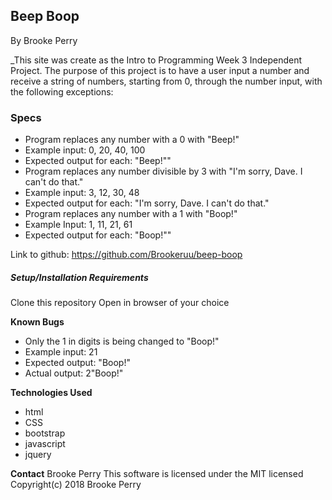 ## Beep Boop 

By Brooke Perry

_This site was create as the Intro to Programming Week 3 Independent Project. The purpose of this project is to have a user input a number and receive a string of numbers, starting from 0, through the number input, with the following exceptions:


### Specs
* Program replaces any number with a 0 with "Beep!"
 * Example input: 0, 20, 40, 100
 * Expected output for each: "Beep!""
* Program replaces any number divisible by 3 with "I'm sorry, Dave. I can't do that."
 * Example input: 3, 12, 30, 48
 * Expected output for each: "I'm sorry, Dave. I can't do that."
* Program replaces any number with a 1 with "Boop!"
 * Example Input: 1, 11, 21, 61
 * Expected output for each: "Boop!""

Link to github: https://github.com/Brookeruu/beep-boop

##### Setup/Installation Requirements
Clone this repository
Open in browser of your choice


**Known Bugs**
 * Only the 1 in digits is being changed to "Boop!"
 * Example input: 21
 * Expected output: "Boop!"
 * Actual output: 2"Boop!"

**Technologies Used**
* html
* CSS
* bootstrap
* javascript
* jquery

**Contact** Brooke Perry
This software is licensed under the MIT licensed
Copyright(c) 2018 Brooke Perry
